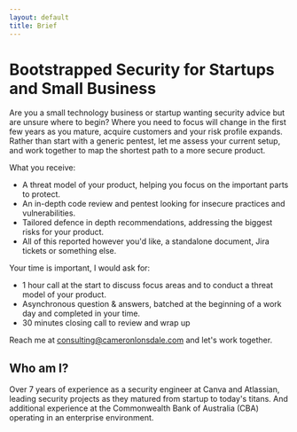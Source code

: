 ```yaml
---
layout: default
title: Brief
---
```


# Bootstrapped Security for Startups and Small Business

Are you a small technology business or startup wanting security advice but are unsure where to begin? Where you need to focus will change in the first few years as you mature, acquire customers and your risk profile expands. Rather than start with a generic pentest, let me assess your current setup, and work together to map the shortest path to a more secure product.

What you receive:
- A threat model of your product, helping you focus on the important parts to protect.
- An in-depth code review and pentest looking for insecure practices and vulnerabilities.
- Tailored defence in depth recommendations, addressing the biggest risks for your product.
- All of this reported however you'd like, a standalone document, Jira tickets or something else.

Your time is important, I would ask for:
- 1 hour call at the start to discuss focus areas and to conduct a threat model of your product.
- Asynchronous question & answers, batched at the beginning of a work day and completed in your time.
- 30 minutes closing call to review and wrap up

Reach me at <span style="color:#8cc2dd">consulting@cameronlonsdale.com</span> and let's work together.

## Who am I?

Over 7 years of experience as a security engineer at Canva and Atlassian, leading security projects as they matured from startup to today's titans. And additional experience at the Commonwealth Bank of Australia (CBA) operating in an enterprise environment.
